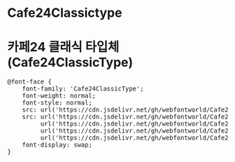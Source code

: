 # Cafe24Classictype

# 카페24 클래식 타입체(Cafe24ClassicType)

<pre>
@font-face {
    font-family: 'Cafe24ClassicType';
    font-weight: normal;
    font-style: normal;
    src: url('https://cdn.jsdelivr.net/gh/webfontworld/Cafe24Classictype/Cafe24ClassicType.eot');
    src: url('https://cdn.jsdelivr.net/gh/webfontworld/Cafe24Classictype/Cafe24ClassicType.eot?#iefix') format('embedded-opentype'),
         url('https://cdn.jsdelivr.net/gh/webfontworld/Cafe24Classictype/Cafe24ClassicType.woff2') format('woff2'),
         url('https://cdn.jsdelivr.net/gh/webfontworld/Cafe24Classictype/Cafe24ClassicType.woff') format('woff'),
         url('https://cdn.jsdelivr.net/gh/webfontworld/Cafe24Classictype/Cafe24ClassicType.ttf') format("truetype");
    font-display: swap;
}
</pre>
